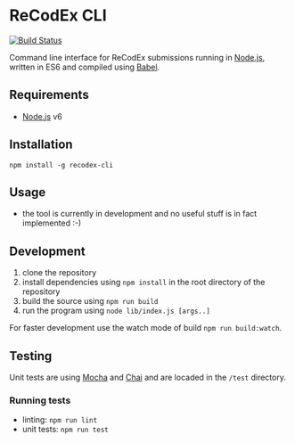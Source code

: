 # ReCodEx CLI

[![Build Status](https://travis-ci.org/ReCodEx/cli.svg?branch=master)](https://travis-ci.org/ReCodEx/cli)

Command line interface for ReCodEx submissions running in [Node.js](https://nodejs.org), written in ES6 and compiled using [Babel](https://babeljs.io/).

## Requirements
- [Node.js](https://nodejs.org) v6

## Installation
`npm install -g recodex-cli`

## Usage
- the tool is currently in development and no useful stuff is in fact implemented :-)

## Development
1. clone the repository
2. install dependencies using `npm install` in the root directory of the repository
3. build the source using `npm run build`
4. run the program using `node lib/index.js [args..]`

For faster development use the watch mode of build `npm run build:watch`.

## Testing
Unit tests are using [Mocha](https://mochajs.org) and [Chai](http://chaijs.com) and are locaded in the `/test` directory.

### Running tests
- linting: `npm run lint`
- unit tests: `npm run test`


